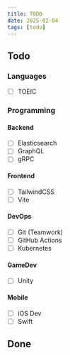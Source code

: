 ```yaml
---
title: TODO
date: 2025-02-04
tags: [todo]
---
```


## Todo

### Languages

- [ ] TOEIC

### Programming

#### Backend

- [ ] Elasticsearch
- [ ] GraphQL
- [ ] gRPC

#### Frontend

- [ ] TailwindCSS
- [ ] Vite

#### DevOps

- [ ] Git (Teamwork)
- [ ] GitHub Actions
- [ ] Kubernetes

#### GameDev

- [ ] Unity

#### Mobile

- [ ] iOS Dev
- [ ] Swift

## Done
